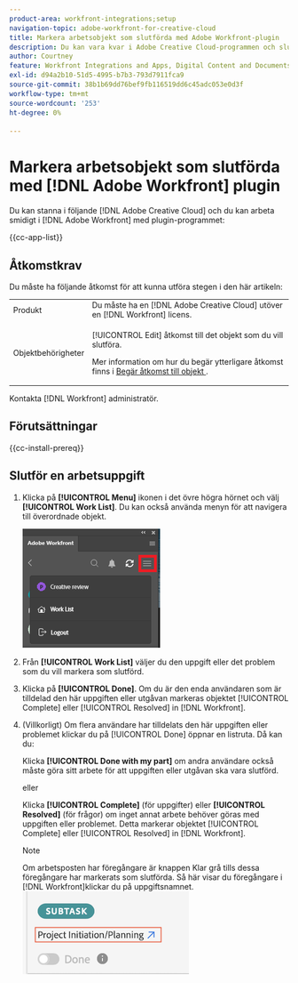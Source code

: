 ```yaml
---
product-area: workfront-integrations;setup
navigation-topic: adobe-workfront-for-creative-cloud
title: Markera arbetsobjekt som slutförda med Adobe Workfront-plugin
description: Du kan vara kvar i Adobe Creative Cloud-programmen och slutföra arbetet i Adobe Workfront utan problem.
author: Courtney
feature: Workfront Integrations and Apps, Digital Content and Documents
exl-id: d94a2b10-51d5-4995-b7b3-793d7911fca9
source-git-commit: 38b1b69dd76bef9fb116519dd6c45adc053e0d3f
workflow-type: tm+mt
source-wordcount: '253'
ht-degree: 0%

---
```


# Markera arbetsobjekt som slutförda med [!DNL Adobe Workfront] plugin

Du kan stanna i följande [!DNL Adobe Creative Cloud] och du kan arbeta smidigt i [!DNL Adobe Workfront] med plugin-programmet:

{{cc-app-list}}

## Åtkomstkrav

Du måste ha följande åtkomst för att kunna utföra stegen i den här artikeln:

<table style="table-layout:auto"> 
 <col> 
 <col> 
 <tbody> 
  <tr> 
   <!-- <td role="rowheader">[!DNL Adobe Workfront] plan*</td> 
   <td> <p>[!UICONTROL Pro] or higher</p> </td> 
  </tr> 
  <tr data-mc-conditions=""> 
   <td role="rowheader">[!DNL Adobe Workfront] license*</td> 
   <td> <p>Work or higher</p> </td> 
  </tr> --> 
  <tr> 
   <td role="rowheader">Produkt</td> 
   <td>Du måste ha en [!DNL Adobe Creative Cloud] utöver en [!DNL Workfront] licens.</td> 
  </tr> 
  <tr> 
   <td role="rowheader">Objektbehörigheter</td> 
   <td> <p>[!UICONTROL Edit] åtkomst till det objekt som du vill slutföra.</p> <p>Mer information om hur du begär ytterligare åtkomst finns i <a href="../../workfront-basics/grant-and-request-access-to-objects/request-access.md" class="MCXref xref">Begär åtkomst till objekt </a>.</p> </td> 
  </tr> 
 </tbody> 
</table>

Kontakta [!DNL Workfront] administratör.

## Förutsättningar

{{cc-install-prereq}}

## Slutför en arbetsuppgift

1. Klicka på **[!UICONTROL Menu]** ikonen i det övre högra hörnet och välj **[!UICONTROL Work List]**. Du kan också använda menyn för att navigera till överordnade objekt.

   ![](assets/go-back-to-work-list-350x314.png)

1. Från **[!UICONTROL Work List]** väljer du den uppgift eller det problem som du vill markera som slutförd.
1. Klicka på **[!UICONTROL Done]**.  Om du är den enda användaren som är tilldelad den här uppgiften eller utgåvan markeras objektet [!UICONTROL Complete] eller [!UICONTROL Resolved] in [!DNL Workfront].
1. (Villkorligt) Om flera användare har tilldelats den här uppgiften eller problemet klickar du på [!UICONTROL Done] öppnar en listruta. Då kan du:

   Klicka **[!UICONTROL Done with my part]** om andra användare också måste göra sitt arbete för att uppgiften eller utgåvan ska vara slutförd.

   eller

   Klicka **[!UICONTROL Complete]** (för uppgifter) eller **[!UICONTROL Resolved]** (för frågor) om inget annat arbete behöver göras med uppgiften eller problemet. Detta markerar objektet [!UICONTROL Complete] eller [!UICONTROL Resolved] in [!DNL Workfront].

   >[!NOTE]
   >
   >Om arbetsposten har föregångare är knappen Klar grå tills dessa föregångare har markerats som slutförda. Så här visar du föregångare i [!DNL Workfront]klickar du på uppgiftsnamnet.
   >![](assets/navigate-to-workfront.png)

<!-- I dont think we need this one ![](assets/complete-work-350x529.png) -->
